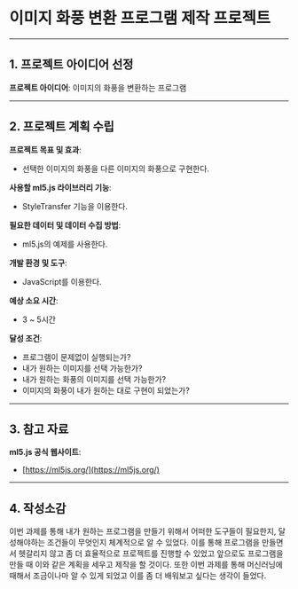 # 이미지 화풍 변환 프로그램 제작 프로젝트

---

## 1. 프로젝트 아이디어 선정

**프로젝트 아이디어**: 이미지의 화풍을 변환하는 프로그램

---

## 2. 프로젝트 계획 수립

**프로젝트 목표 및 효과**:
- 선택한 이미지의 화풍을 다른 이미지의 화풍으로 구현한다.

**사용할 ml5.js 라이브러리 기능**:
- StyleTransfer 기능을 이용한다.

**필요한 데이터 및 데이터 수집 방법**:
- ml5.js의 예제를 사용한다.

**개발 환경 및 도구**:
- JavaScript를 이용한다.

**예상 소요 시간**:
- 3 ~ 5시간

**달성 조건**:
- 프로그램이 문제없이 실행되는가?
- 내가 원하는 이미지를 선택 가능한가?
- 내가 원하는 화풍의 이미지를 선택 가능한가?
- 이미지의 화풍이 내가 원하는 대로 구현이 되었는가?

---

## 3. 참고 자료

**ml5.js 공식 웹사이트**:
- [https://ml5js.org/](https://ml5js.org/)

---

## 4. 작성소감

이번 과제를 통해 내가 원하는 프로그램을 만들기 위해서 어떠한 도구들이 필요한지, 달성해야하는 조건들이 무엇인지 체계적으로 알 수 있었다. 이를 통해 프로그램을 만들면서 헷갈리지 않고 좀 더 효율적으로 프로젝트를 진행할 수 있었고 앞으로도 프로그램을 만들 때 이와 같은 계획을 세우고 제작을 할 것이다. 또한 이번 과제를 통해 머신러닝에 때해서 조금이나마 알 수 있게 되었고 이를 좀 더 배워보고 싶다는 생각이 들었다.
